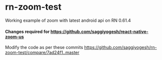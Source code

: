 # rn-zoom-test
Working example of zoom with latest android api on RN 0.61.4

#### Changes required for https://github.com/saggiyogesh/react-native-zoom-us
Modify the code as per these commits https://github.com/saggiyogesh/rn-zoom-test/compare/7ad24f1..master
